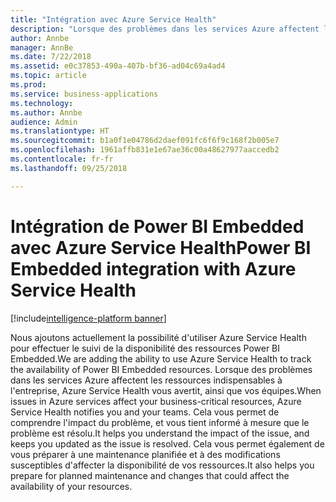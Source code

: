 ```yaml
---
title: "Intégration avec Azure Service Health"
description: "Lorsque des problèmes dans les services Azure affectent les ressources indispensables à l'entreprise, Azure Service Health vous avertit, ainsi que vos équipes."
author: Annbe
manager: AnnBe
ms.date: 7/22/2018
ms.assetid: e0c37853-490a-407b-bf36-ad04c69a4ad4
ms.topic: article
ms.prod: 
ms.service: business-applications
ms.technology: 
ms.author: Annbe
audience: Admin
ms.translationtype: HT
ms.sourcegitcommit: b1a0f1e04786d2daef091fc6f6f9c168f2b005e7
ms.openlocfilehash: 1961affb831e1e67ae36c00a48627977aaccedb2
ms.contentlocale: fr-fr
ms.lasthandoff: 09/25/2018

---
```

#  <a name="power-bi-embedded-integration-with-azure-service-health"></a><span data-ttu-id="ce2d3-103">Intégration de Power BI Embedded avec Azure Service Health</span><span class="sxs-lookup"><span data-stu-id="ce2d3-103">Power BI Embedded integration with Azure Service Health</span></span> 

[!include[intelligence-platform banner](../../includes/intelligence-platform.md)]




<span data-ttu-id="ce2d3-104">Nous ajoutons actuellement la possibilité d'utiliser Azure Service Health pour effectuer le suivi de la disponibilité des ressources Power BI Embedded.</span><span class="sxs-lookup"><span data-stu-id="ce2d3-104">We are adding the ability to use Azure Service Health to track the availability of Power BI Embedded resources.</span></span> <span data-ttu-id="ce2d3-105">Lorsque des problèmes dans les services Azure affectent les ressources indispensables à l'entreprise, Azure Service Health vous avertit, ainsi que vos équipes.</span><span class="sxs-lookup"><span data-stu-id="ce2d3-105">When issues in Azure services affect your business-critical resources, Azure Service Health notifies you and your teams.</span></span> <span data-ttu-id="ce2d3-106">Cela vous permet de comprendre l'impact du problème, et vous tient informé à mesure que le problème est résolu.</span><span class="sxs-lookup"><span data-stu-id="ce2d3-106">It helps you understand the impact of the issue, and keeps you updated as the issue is resolved.</span></span> <span data-ttu-id="ce2d3-107">Cela vous permet également de vous préparer à une maintenance planifiée et à des modifications susceptibles d'affecter la disponibilité de vos ressources.</span><span class="sxs-lookup"><span data-stu-id="ce2d3-107">It also helps you prepare for planned maintenance and changes that could affect the availability of your resources.</span></span> 

